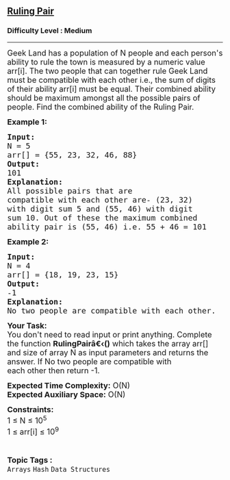 <h2><a href="https://www.geeksforgeeks.org/problems/ruling-pair--141631/1">Ruling Pair</a></h2><h3>Difficulty Level : Medium</h3><hr><div class="problems_problem_content__Xm_eO"><p><span style="font-size:18px">Geek Land has a population of N people and each person's ability to rule the town is measured by a numeric value arr[i]. The two people that can together rule Geek Land must be compatible with each other i.e.,&nbsp;the sum of digits of their ability arr[i]&nbsp;must be equal. Their combined ability should be maximum amongst all the possible pairs of people.&nbsp;Find the combined ability of the Ruling Pair.</span></p>

<p><span style="font-size:18px"><strong>Example 1:</strong></span></p>

<pre><span style="font-size:18px"><strong>Input:
</strong>N = 5
arr[] = {55, 23, 32, 46, 88}
<strong>Output:</strong>
101
<strong>Explanation:</strong>
All possible pairs that are 
compatible with each other are-&nbsp;(23, 32) 
with digit sum 5 and&nbsp;(55, 46) with digit 
sum 10. Out of these the maximum combined 
ability pair is (55, 46) i.e. 55 + 46 = 101</span>
</pre>

<p><span style="font-size:18px"><strong>Example 2:</strong></span></p>

<pre><span style="font-size:18px"><strong>Input:
</strong>N = 4
arr[] = {18, 19, 23, 15}
<strong>Output:</strong>
-1
<strong>Explanation:</strong>
No two people are compatible with each other.&nbsp;
</span></pre>

<p><span style="font-size:18px"><strong>Your Task: </strong>&nbsp;<br>
You don't need to read input or print anything. Complete the function <strong>RulingPairâ€‹</strong><strong>()</strong> which takes the array arr[] and&nbsp;size of array N as input parameters and returns the answer. If No two people are compatible with<br>
each other&nbsp;then return&nbsp;-1.</span></p>

<p><span style="font-size:18px"><strong>Expected Time Complexity:</strong> O(N)<br>
<strong>Expected Auxiliary Space:</strong> O(N)</span></p>

<p><span style="font-size:18px"><strong>Constraints:</strong><br>
1 ≤ N ≤ 10<sup>5</sup>&nbsp;<br>
1 ≤ arr[i] ≤ 10<sup>9</sup></span></p>
</div><br><p><span style=font-size:18px><strong>Topic Tags : </strong><br><code>Arrays</code>&nbsp;<code>Hash</code>&nbsp;<code>Data Structures</code>&nbsp;